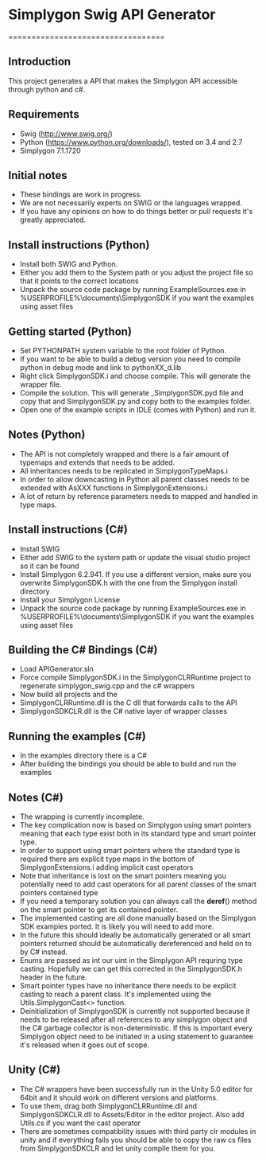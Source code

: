 # Simplygon Swig API Generator
==================================

## Introduction
This project generates a API that makes the Simplygon API accessible through python and c#.

## Requirements
- Swig (http://www.swig.org/)
- Python (https://www.python.org/downloads/), tested on 3.4 and 2.7
- Simplygon 7.1.1720 

## Initial notes
- These bindings are work in progress.
- We are not necessarily experts on SWIG or the languages wrapped.
- If you have any opinions on how to do things better or pull requests it's greatly appreciated.

## Install instructions (Python)
- Install both SWIG and Python.
- Either you add them to the System path or you adjust the project file so that it points to the correct locations
- Unpack the source code package by running ExampleSources.exe in %USERPROFILE%\documents\SimplygonSDK if you want the examples using asset files

## Getting started (Python)
- Set PYTHONPATH system variable to the root folder of Python.
- If you want to be able to build a debug version you need to compile python in debug mode and link to pythonXX_d.lib
- Right click SimplygonSDK.i and choose compile. This will generate the wrapper file.
- Compile the solution. This will generate _SimplygonSDK.pyd file and copy that and SimplygonSDK.py and copy both to the examples folder.
- Open one of the example scripts in IDLE (comes with Python) and run it.

## Notes (Python)
- The API is not completely wrapped and there is a fair amount of typemaps and extends that needs to be added.
- All inheritances needs to be replicated in SimplygonTypeMaps.i
- In order to allow downcasting in Python all parent classes needs to be extended with AsXXX functions in SimplygonExtensions.i
- A lot of return by reference parameters needs to mapped and handled in type maps.

## Install instructions (C#)
- Install SWIG
- Either add SWIG to the system path or update the visual studio project so it can be found
- Install Simplygon 6.2.941. If you use a different version, make sure you overwrite SimplygonSDK.h with the one from the Simplygon install directory
- Install your Simplygon License
- Unpack the source code package by running ExampleSources.exe in %USERPROFILE%\documents\SimplygonSDK if you want the examples using asset files

## Building the C# Bindings (C#)
- Load APIGenerator.sln
- Force compile SimplygonSDK.i in the SimplygonCLRRuntime project to regenerate simplygon_swig.cpp and the c# wrappers
- Now build all projects and the
- SimplygonCLRRuntime.dll is the C dll that forwards calls to the API
- SimplygonSDKCLR.dll is the C# native layer of wrapper classes

## Running the examples (C#)
- In the examples directory there is a C# 
- After building the bindings you should be able to build and run the examples

## Notes (C#)
- The wrapping is currently incomplete.
- The key complication now is based on Simplygon using smart pointers meaning that each type exist both in its standard type and smart pointer type.
- In order to support using smart pointers where the standard type is required there are explicit type maps in the bottom of SimplygonExtensions.i adding implicit cast operators
- Note that inheritance is lost on the smart pointers meaning you potentially need to add cast operators for all parent classes of the smart pointers contained type
- If you need a temporary solution you can always call the __deref__() method on the smart pointer to get its contained pointer.
- The implemented casting are all done manually based on the Simplygon SDK examples ported. It is likely you will need to add more.
- In the future this should ideally be automatically generated or all smart pointers returned should be automatically dereferenced and held on to by C# instead.
- Enums are passed as int our uint in the Simplygon API requring type casting. Hopefully we can get this corrected in the SimplygonSDK.h header in the future.
- Smart pointer types have no inheritance there needs to be explicit casting to reach a parent class. It's implemented using the Utils.SimplygonCast<> function.
- Deinitialization of SimplygonSDK is currently not supported because it needs to be released after all references to any simplygon object and the C# garbage collector is non-deterministic. If this is important every Simplygon object need to be initiated in a using statement to guarantee it's released when it goes out of scope.

## Unity (C#)
- The C# wrappers have been successfully run in the Unity 5.0 editor for 64bit and it should work on different versions and platforms.
- To use them, drag both SimplygonCLRRuntime.dll and SimplygonSDKCLR.dll to Assets/Editor in the editor project. Also add Utils.cs if you want the cast operator
- There are sometimes compatibility issues with third party clr modules in unity and if everything fails you should be able to copy the raw cs files from SimplygonSDKCLR and let unity compile them for you.



